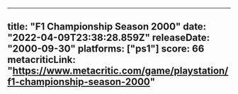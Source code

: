 
---
title: "F1 Championship Season 2000"
date: "2022-04-09T23:38:28.859Z"
releaseDate: "2000-09-30"
platforms: ["ps1"]
score: 66
metacriticLink: "https://www.metacritic.com/game/playstation/f1-championship-season-2000"
---
